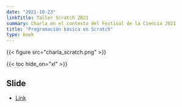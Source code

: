 ```yaml
---
date: "2021-10-23"
linkTitle: Taller Scratch 2021
summary: Charla en el contexto del Festival de la Ciencia 2021
title: "Programación básica en Scratch"
type: book
---
```


{{< figure src="charla_scratch.png" >}}

{{< toc hide_on="xl" >}}

## Slide

- [Link]("https://angry-ptolemy-9636b2.netlify.app/")


